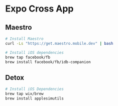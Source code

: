 # Expo Cross App

## Maestro

```bash
# Install Maestro
curl -Ls "https://get.maestro.mobile.dev" | bash

# Install iOS dependencies
brew tap facebook/fb
brew install facebook/fb/idb-companion
```

## Detox

```bash
# Install iOS Dependencies
brew tap wix/brew
brew install applesimutils
```
